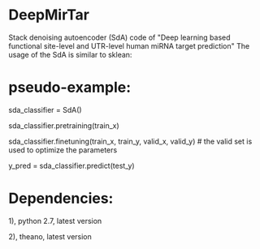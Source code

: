 # DeepMirTar
Stack denoising autoencoder (SdA) code of "Deep learning based functional site-level and UTR-level human miRNA target prediction"
The usage of the SdA is similar to sklean:

# pseudo-example:

sda_classifier = SdA()

sda_classifier.pretraining(train_x) 

sda_classifier.finetuning(train_x, train_y, valid_x, valid_y)    # the valid set is used to optimize the parameters

y_pred = sda_classifier.predict(test_y)

# Dependencies:

1), python 2.7, latest version

2), theano, latest version
